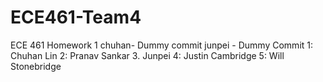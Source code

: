 # ECE461-Team4
ECE 461 Homework 1
chuhan- Dummy commit
junpei - Dummy Commit
1: Chuhan Lin
2: Pranav Sankar
3. Junpei
4: Justin Cambridge
5: Will Stonebridge
